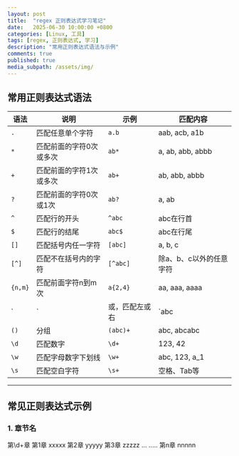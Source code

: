 ```yaml
---
layout: post
title:  "regex 正则表达式学习笔记"
date:   2025-06-30 10:00:00 +0800
categories: [Linux, 工具]
tags: [regex, 正则表达式, 学习]
description: "常用正则表达式语法与示例"
comments: true
published: true
media_subpath: /assets/img/
---
```


## 常用正则表达式语法

| 语法    | 说明                    | 示例           | 匹配内容                |
| ------- | ----------------------- | -------------- | ----------------------- |
| `.`     | 匹配任意单个字符        | `a.b`          | aab, acb, a1b           |
| `*`     | 匹配前面的字符0次或多次 | `ab*`          | a, ab, abb, abbb        |
| `+`     | 匹配前面的字符1次或多次 | `ab+`          | ab, abb, abbb           |
| `?`     | 匹配前面的字符0次或1次  | `ab?`          | a, ab                   |
| `^`     | 匹配行的开头            | `^abc`         | abc在行首               |
| `$`     | 匹配行的结尾            | `abc$`         | abc在行尾               |
| `[]`    | 匹配括号内任一字符      | `[abc]`        | a, b, c                 |
| `[^]`   | 匹配不在括号内的字符    | `[^abc]`       | 除a、b、c以外的任意字符 |
| `{n,m}` | 匹配前面字符n到m次      | `a{2,4}`       | aa, aaa, aaaa           |
| `       | `                       | 或，匹配左或右 | `abc                    | def` | abc或def |
| `()`    | 分组                    | `(abc)+`       | abc, abcabc             |
| `\d`    | 匹配数字                | `\d+`          | 123, 42                 |
| `\w`    | 匹配字母数字下划线      | `\w+`          | abc, 123, a_1           |
| `\s`    | 匹配空白字符            | `\s+`          | 空格、Tab等             |

---

## 常见正则表达式示例

### 1. 章节名
第\d+章 
第1章 xxxxx
第2章 yyyyy
第3章 zzzzz
... .....
第n章 nnnnn

